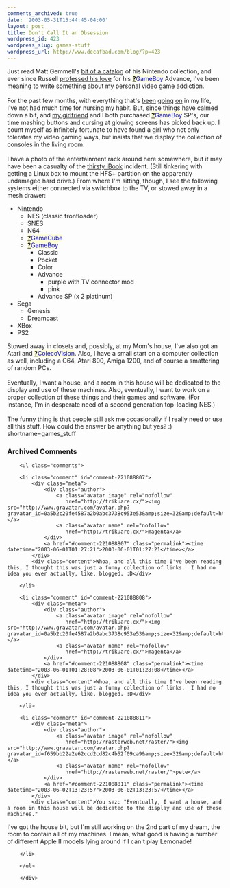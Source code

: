```yaml
---
comments_archived: true
date: '2003-05-31T15:44:45-04:00'
layout: post
title: Don't Call It an Obsession
wordpress_id: 423
wordpress_slug: games-stuff
wordpress_url: http://www.decafbad.com/blog/?p=423
---
```

Just read Matt Gemmell's <a href="http://www.scotlandsoftware.com/blog/?entry=/games/games_stuff.html" target="_top">bit of a catalog</a>
of his Nintendo collection, and ever since Russell <a href="http://beattie.info/notebook/20021201.html#184646" target="_top">professed his love</a>
for his <span style='background : #FFFFCE;'><a href="http://www.decafbad.com/twiki/bin/edit/Main/GameBoy?topicparent=Main.FilterData"><b>?</b></a><font color="#0000FF">GameBoy</font></span> Advance, I've been meaning to write something about my personal video game addiction.
<br /><br />
For the past few months, with everything
that's <a href="http://www.decafbad.com/blog/misc/first_week_off.phtml" target="_top">been</a>
<a href="http://www.decafbad.com/blog/misc/still_breathing.phtml" target="_top">going</a> <a href="http://www.decafbad.com/blog/misc/thirsty_ibook.phtml" target="_top">on</a>
in my life,
I've not had much time for nursing my habit.  But, since things have calmed
down a bit, and <a href="http://www.livejournal.com/~missadroit" target="_top">my girlfriend</a> and I
both purchased <span style='background : #FFFFCE;'><a href="http://www.decafbad.com/twiki/bin/edit/Main/GameBoy?topicparent=Main.FilterData"><b>?</b></a><font color="#0000FF">GameBoy</font></span> SP's, our time mashing buttons and cursing at glowing
screens has picked back up.  I count myself as infinitely fortunate to have
found a girl who not only tolerates my video gaming ways, but insists that
we display the collection of consoles in the living room.
<br /><br />
I have a photo of the entertainment rack around here somewhere, but it
may have been a casualty of the <a href="http://www.decafbad.com/blog/misc/thirsty_ibook.phtml" target="_top">thirsty iBook</a>
incident.  (Still tinkering with getting a Linux box to mount the HFS+
partition on the apparently undamaged hard drive.)  From where I'm sitting,
though, I see the following systems either connected via switchbox to
the TV, or stowed away in a mesh drawer:
<ul>
<li> Nintendo
<ul>
<li> NES (classic frontloader)
</li>
<li> SNES
</li>
<li> N64
</li>
<li> <span style='background : #FFFFCE;'><a href="http://www.decafbad.com/twiki/bin/edit/Main/GameCube?topicparent=Main.FilterData"><b>?</b></a><font color="#0000FF">GameCube</font></span>
</li>
<li> <span style='background : #FFFFCE;'><a href="http://www.decafbad.com/twiki/bin/edit/Main/GameBoy?topicparent=Main.FilterData"><b>?</b></a><font color="#0000FF">GameBoy</font></span>
<ul>
<li> Classic
</li>
<li> Pocket
</li>
<li> Color
</li>
<li> Advance 
<ul>
<li> purple with TV connector mod
</li>
<li> pink 
</li>
</ul>
</li>
<li> Advance SP (x 2 platinum)
</li>
</ul>
</li>
</ul>
</li>
<li> Sega
<ul>
<li> Genesis
</li>
<li> Dreamcast
</li>
</ul>
</li>
<li> XBox
</li>
<li> PS2
</li>
</ul>
Stowed away in closets and, possibly, at my Mom's house, I've also
got an Atari and <span style='background : #FFFFCE;'><a href="http://www.decafbad.com/twiki/bin/edit/Main/ColecoVision?topicparent=Main.FilterData"><b>?</b></a><font color="#0000FF">ColecoVision</font></span>.  Also, I have a small start on a
computer collection as well, including a C64, Atari 800, Amiga 1200,
and of course a smattering of random PCs.
<br /><br />
Eventually, I want a house, and a room in this house will be dedicated
to the display and use of these machines.  Also, eventually, I want
to work on a proper collection of these things and their games and
software.  (For instance, I'm in desperate need of a second generation
top-loading NES.)
<br /><br />
The funny thing is that people still ask me occasionally if I really
need or use all this stuff.  How could the answer be anything but yes? :)
<!--more-->
shortname=games_stuff

<div id="comments" class="comments archived-comments">
            <h3>Archived Comments</h3>
            
        <ul class="comments">
            
        <li class="comment" id="comment-221088807">
            <div class="meta">
                <div class="author">
                    <a class="avatar image" rel="nofollow" 
                       href="http://trikuare.cx/"><img src="http://www.gravatar.com/avatar.php?gravatar_id=0a5b2c20fe4587a2b0abc3738c953e53&amp;size=32&amp;default=http://mediacdn.disqus.com/1320279820/images/noavatar32.png"/></a>
                    <a class="avatar name" rel="nofollow" 
                       href="http://trikuare.cx/">magenta</a>
                </div>
                <a href="#comment-221088807" class="permalink"><time datetime="2003-06-01T01:27:21">2003-06-01T01:27:21</time></a>
            </div>
            <div class="content">Whoa, and all this time I've been reading this, I thought this was just a funny collection of links.  I had no idea you ever actually, like, blogged. :D</div>
            
        </li>
    
        <li class="comment" id="comment-221088808">
            <div class="meta">
                <div class="author">
                    <a class="avatar image" rel="nofollow" 
                       href="http://trikuare.cx/"><img src="http://www.gravatar.com/avatar.php?gravatar_id=0a5b2c20fe4587a2b0abc3738c953e53&amp;size=32&amp;default=http://mediacdn.disqus.com/1320279820/images/noavatar32.png"/></a>
                    <a class="avatar name" rel="nofollow" 
                       href="http://trikuare.cx/">magenta</a>
                </div>
                <a href="#comment-221088808" class="permalink"><time datetime="2003-06-01T01:28:08">2003-06-01T01:28:08</time></a>
            </div>
            <div class="content">Whoa, and all this time I've been reading this, I thought this was just a funny collection of links.  I had no idea you ever actually, like, blogged. :D</div>
            
        </li>
    
        <li class="comment" id="comment-221088811">
            <div class="meta">
                <div class="author">
                    <a class="avatar image" rel="nofollow" 
                       href="http://rasterweb.net/raster/"><img src="http://www.gravatar.com/avatar.php?gravatar_id=f659bb22a2e62ccd2cd82c4b52f09ca9&amp;size=32&amp;default=http://mediacdn.disqus.com/1320279820/images/noavatar32.png"/></a>
                    <a class="avatar name" rel="nofollow" 
                       href="http://rasterweb.net/raster/">pete</a>
                </div>
                <a href="#comment-221088811" class="permalink"><time datetime="2003-06-02T13:23:57">2003-06-02T13:23:57</time></a>
            </div>
            <div class="content">You sez: "Eventually, I want a house, and a room in this house will be dedicated to the display and use of these machines."

I've got the house bit, but I'm still working on the 2nd part of my dream, the room to contain all of my machines. I mean, what good is having a number of different Apple II models lying around if I can't play Lemonade!</div>
            
        </li>
    
        </ul>
    
        </div>
    